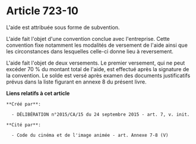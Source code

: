 # Article 723-10

L'aide est attribuée sous forme de subvention.

L'aide fait l'objet d'une convention conclue avec l'entreprise. Cette convention fixe notamment les modalités de versement de
l'aide ainsi que les circonstances dans lesquelles celle-ci donne lieu à reversement.

L'aide fait l'objet de deux versements. Le premier versement, qui ne peut excéder 70 % du montant total de l'aide, est
effectué après la signature de la convention. Le solde est versé après examen des documents justificatifs prévus dans la
liste figurant en annexe 8 du présent livre.

**Liens relatifs à cet article**

	**Créé par**:

	  - DÉLIBÉRATION n°2015/CA/15 du 24 septembre 2015 - art. 7, v. init.

	**Cité par**:

	  - Code du cinéma et de l'image animée - art. Annexe 7-8 (V)
